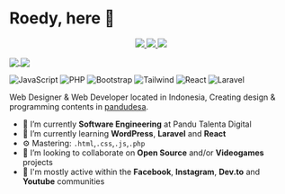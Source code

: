 # Roedy, here 👋
<p align="center">
  <a href="https://twitter.com/roedyrustam">
    <img src="https://img.shields.io/twitter/follow/asawgi?style=for-the-badge&label=%40roedyrustam&logo=twitter&logoColor=00AEFF&labelColor=black&color=7fff00">
  </a>
  <a href="https://www.linkedin.com/in/roedy-rustam/">
    <img src="https://img.shields.io/badge/-roedy%20rustam-blue?style=for-the-badge&logo=Linkedin&logoColor=00AEFF&labelColor=black&color=black">
  </a>
  <a href="mailto:dev@sidepe.com">
    <img src="https://img.shields.io/badge/dev@sidepe.com-0078D4?style=for-the-badge&logo=Microsoft-Outlook&logoColor=00AEFF&labelColor=black&color=black">
  </a>
</p>

<a href="https://github.com/roedyrustam">
  <img align="center" src="https://github-readme-stats.vercel.app/api?username=roedyrustam&count_private=true&show_icons=true&theme=chartreuse-dark" />
</a>
<a href="https://github.com/roedyrustam">
  <img align="center" src="https://github-readme-stats.vercel.app/api/top-langs/?username=roedyrustam&layout=compact&theme=chartreuse-dark&langs_count=8" />
</a>

![JavaScript](https://img.shields.io/badge/JavaScript-Intermediate-yellow)
![PHP](https://img.shields.io/badge/PHP-Intermediate-lightblue)
![Bootstrap](https://img.shields.io/badge/Bootstrap-Expert-purple)
![Tailwind](https://img.shields.io/badge/Tailwind-Beginner-cyan)
![React](https://img.shields.io/badge/React-Beginner-blue)
![Laravel](https://img.shields.io/badge/Laravel-Intermediate-red)


Web Designer & Web Developer located in Indonesia, Creating design & programming contents in [pandudesa](https://www.instagram.com/roedyrustam/ "").

- 🔭 I’m currently  **Software Engineering** at Pandu Talenta Digital
- 🌱 I’m currently learning **WordPress**, **Laravel** and **React**
- ⚙️ Mastering: `.html`,`.css`,`.js`,`.php`
- 👯 I’m looking to collaborate on **Open Source** and/or **Videogames** projects
- 💬 I'm mostly active within the **Facebook**, **Instagram**, **Dev.to** and **Youtube** communities
